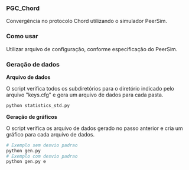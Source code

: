 ### PGC_Chord

Convergência no protocolo Chord utilizando o simulador PeerSim.

### Como usar

Utilizar arquivo de configuração, conforme especificação do PeerSim.

### Geração de dados

**Arquivo de dados**

O script verifica todos os subdiretórios para o diretório indicado pelo arquivo "keys.cfg" e gera um arquivo de dados para cada pasta.

```bash
python statistics_std.py
```

**Geração de gráficos**

O script verifica os arquivo de dados gerado no passo anterior e cria um gráfico para cada arquivo de dados.

```bash
# Exemplo sem desvio padrao
python gen.py
# Exemplo com desvio padrao
python gen.py e
```